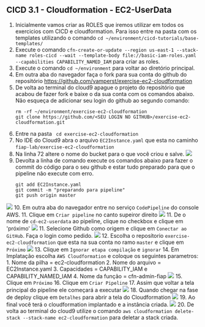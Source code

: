 ## CICD 3.1 - Cloudformation - EC2-UserData

1. Inicialmente vamos criar as ROLES que iremos utilizar em todos os exercicios com CICD e cloudformation. Para isso entre na pasta com os templates utilizando o comando `cd ~/environment/cicd-tutorials/base-templates/`
2. Execute o comando `cfn-create-or-update --region us-east-1 --stack-name roles-cicd --wait --template-body file://basic-iam-roles.yaml  --capabilities CAPABILITY_NAMED_IAM` para criar as roles.
3. Execute o comando `cd ~/environment` para voltar ao diretório principal.
4. Em outra aba do navegador faça o fork para sua conta do github do repositório <https://github.com/vamperst/exercise-ec2-cloudformation>
5. De volta ao terminal do cloud9 apague o projeto do repositório que acabou de fazer fork e baixe o da sua conta com os comandos abaixo. Não esqueça de adicionar seu login do github ao segundo comando:
   ```
   rm -rf ~/environment/exercise-ec2-cloudformation
   git clone https://github.com/<SEU LOGIN NO GITHUB>/exercise-ec2-cloudformation.git
   ```
6. Entre na pasta ` cd exercise-ec2-cloudformation`
7. No IDE do Cloud9 abra o arquivo `EC2Instance.yaml` que esta no caminho `fiap-lab/exercise-ec2-cloudformation`
8. Na linha 72 altere o nome do bucket para o que você criou e salve.
   ![](img/bktname.png)
9. Devolta a linha de comando execute os comandos abaixo para fazer o commit do código para o seu github e estar tudo preparado para que o pipeline não execute com erro.
    ``` shell
    git add EC2Instance.yaml
    git commit -m "preparando para pipeline"
    git push origin master
    ```
![](img/gitcommit.png)
10. Em outra aba do navegador entre no serviço `CodePipeline` do console AWS.
11. Clique em `Criar pipeline` no canto supeiror direito
   ![](img/clickcreatepipe.png)
11. De o nome de `cd-ec2-userdata` ao pipeline, clique no checkbox e clique em 'próximo'
   ![](img/pipename.png)
11. Selecione Github como origem e clique em `Conectar ao GitHub`. Faça o login como pedido.
   ![](img/originGithub.png)
12. Escolha o reposítorio `exercise-ec2-cloudformation` que esta na sua conta no ramo `master` e clique em `Próximo`
    ![](img/chooserepo.png)
13. Clique em `Ignorar etapa compilação` e `ignorar`
14. Em Implatação escolha `AWS Cloudformation` e coloque os seguintes parametros:
    1.  Nome da pilha = ec2-cloudformation
    2.  Nome do arquivo = EC2Instance.yaml
    3.  Capacidades = CAPABILITY_IAM e CAPABILITY_NAMED_IAM
    4.  Nome da função = cfn-admin-fiap
![](img/implatancao.png)
15. Clique em `Próximo`
16. Clique em `Criar Pipeline`
17. Assim que voltar a tela principal do pipeline ele começará a executar
    ![](img/run1.png)
18. Quando chegar na fase de deploy clique em `Detalhes` para abrir a tela do Cloudformation
    ![](img/run2.png)
19. Ao final você terá o cloudformation implantado e a instância criada.
    ![](img/run3.png)
20. De volta ao terminal do cloud9 utilize o comando `aws cloudformation delete-stack --stack-name ec2-cloudformation` para deletar a stack criada.
